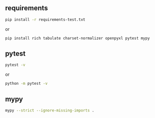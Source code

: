 ## requirements

```bash
pip install -r requirements-test.txt
```

or

```bash
pip install rich tabulate charset-normalizer openpyxl pytest mypy
```

## pytest

```bash
pytest -v
```

or

```bash
python -m pytest -v
```

## mypy

```bash
mypy --strict --ignore-missing-imports .
```
